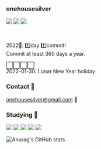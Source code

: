 ### onehousesilver

<a href="https://blog.naver.com/onehousesilver" target="_blank"><img src="https://img.shields.io/badge/Blog-03C75A?style=flat&logo=Naver&logoColor=white"/></a>
<a href="https://velog.io/@onehousesilver" target="_blank"><img src="https://img.shields.io/badge/Velog-34E0A1?style=flat&logo=V&logoColor=white"/></a>
<a href="https://eminent-camp-2e1.notion.site/8ec66624a620445da46bcb11f1982357" target="_blank"><img src="https://img.shields.io/badge/Notion-000?style=flat&logo=Notion&logoColor=white"/></a>

<br>

2022🎯: 1️⃣day 1️⃣commit!
<br>
Commit at least 360 days a year.

⬜⬜⬜⬜
<br>
2022-01-30: Lunar New Year holiday

### Contact 👀
onehousesilver@gmail.com 💌

### Studying 📝
<img src="https://img.shields.io/badge/Python-3776AB?style=flat&logo=Python&logoColor=white"/> <img src="https://img.shields.io/badge/Django-092E20?style=flat&logo=Django&logoColor=white"/> <img src="https://img.shields.io/badge/Vue.js-4FC08D?style=flat&logo=Vue.js&logoColor=white"/> <img src="https://img.shields.io/badge/HTML5-E34F26?style=flat&logo=HTML5&logoColor=white"/> <img src="https://img.shields.io/badge/CSS3-1572B6?style=flat&logo=CSS3&logoColor=white"/> 


![Anurag's GitHub stats](https://github-readme-stats.vercel.app/api?username=onehousesilver&show_icons=true&theme=swift)


